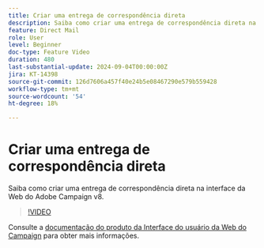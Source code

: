 ```yaml
---
title: Criar uma entrega de correspondência direta
description: Saiba como criar uma entrega de correspondência direta na interface da Web do Adobe Campaign v8.
feature: Direct Mail
role: User
level: Beginner
doc-type: Feature Video
duration: 480
last-substantial-update: 2024-09-04T00:00:00Z
jira: KT-14398
source-git-commit: 126d7606a457f40e24b5e08467290e579b559428
workflow-type: tm+mt
source-wordcount: '54'
ht-degree: 18%

---
```



# Criar uma entrega de correspondência direta

Saiba como criar uma entrega de correspondência direta na interface da Web do Adobe Campaign v8.

>[!VIDEO](https://video.tv.adobe.com/v/3433316/?learn=on)

Consulte a [documentação do produto da Interface do usuário da Web do Campaign](https://experienceleague.adobe.com/en/docs/campaign-web/v8/msg/direct-mail/gs-direct-mail) para obter mais informações.
